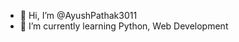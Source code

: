 - 👋 Hi, I’m @AyushPathak3011
- 🌱 I’m currently learning Python, Web Development


<!---
AyushPathak3011/AyushPathak3011 is a ✨ special ✨ repository because its `README.md` (this file) appears on your GitHub profile.
You can click the Preview link to take a look at your changes.
--->
